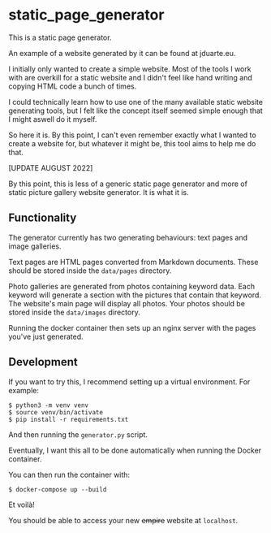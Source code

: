 # static_page_generator

This is a static page generator.

An example of a website generated by it can be found at jduarte.eu.

I initially only wanted to create a simple website. Most of the tools I work with are overkill for a static website and I didn't feel like hand writing and copying HTML code a bunch of times.

I could technically learn how to use one of the many available static website generating tools, but I felt like the concept itself seemed simple enough that I might aswell do it myself.

So here it is. By this point, I can't even remember exactly what I wanted to create a website for, but whatever it might be, this tool aims to help me do that.

[UPDATE AUGUST 2022]

By this point, this is less of a generic static page generator and more of static picture gallery website generator. It is what it is.

## Functionality

The generator currently has two generating behaviours: text pages and image galleries.

Text pages are HTML pages converted from Markdown documents. These should be stored inside the `data/pages` directory.

Photo galleries are generated from photos containing keyword data. Each keyword will generate a section with the pictures that contain that keyword. The website's main page will display all photos. Your photos should be stored inside the `data/images` directory.

Running the docker container then sets up an nginx server with the pages you've just generated.

## Development

If you want to try this, I recommend setting up a virtual environment. For example:

```
$ python3 -m venv venv
$ source venv/bin/activate
$ pip install -r requirements.txt
```

And then running the `generator.py` script.

Eventually, I want this all to be done automatically when running the Docker container.

You can then run the container with:

```
$ docker-compose up --build
```

Et voilà!

You should be able to access your new ~~empire~~ website at `localhost`.

